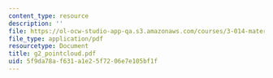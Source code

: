 ```yaml
---
content_type: resource
description: ''
file: https://ol-ocw-studio-app-qa.s3.amazonaws.com/courses/3-014-materials-laboratory-fall-2006/5f9da78af631a1e25f7206e7e105bf1f_g2_pointcloud.pdf
file_type: application/pdf
resourcetype: Document
title: g2_pointcloud.pdf
uid: 5f9da78a-f631-a1e2-5f72-06e7e105bf1f
---
```

